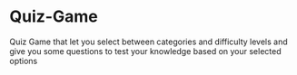 # Quiz-Game
Quiz Game that let you select between categories and difficulty levels and give you some questions to test your knowledge based on your selected options

